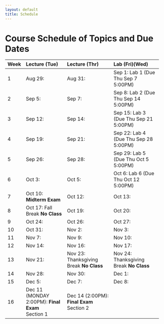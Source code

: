 ```yaml
---
layout: default
title: Schedule
---
```


# Course Schedule of Topics and Due Dates



| Week | Lecture (Tue)                              | Lecture (Thr)                                 | Lab (Fri)(Wed)                                        |
| :--- | :---                                       | :---                                          | :---                                                  |
| 1    | Aug 29:                                    | Aug 31:                                       | Sep 1:  Lab 1 (Due Thu Sep 7 5:00PM)                  |
| 2    | Sep 5:                                     | Sep 7:                                        | Sep 8:  Lab 2 (Due Thu Sep 14 5:00PM)                 |
| 3    | Sep 12:                                    | Sep 14:                                       | Sep 15: Lab 3 (Due Thu Sep 21 5:00PM)                 |
| 4    | Sep 19:                                    | Sep 21:                                       | Sep 22: Lab 4 (Due Thu Sep 28 5:00PM)                 |
| 5    | Sep 26:                                    | Sep 28:                                       | Sep 29: Lab 5 (Due Thu Oct 5 5:00PM)                  |
| 6    | Oct 3:                                     | Oct 5:                                        | Oct 6:  Lab 6 (Due Thu Oct 12 5:00PM)                 |
| 7    | Oct 10: **Midterm Exam**                   | Oct 12:                                       | Oct 13:                                               |
| 8    | Oct 17: Fall Break **No Class**            | Oct 19:                                       | Oct 20:                                               |
| 9    | Oct 24:                                    | Oct 26:                                       | Oct 27:                                               |
| 10   | Oct 31:                                    | Nov 2:                                        | Nov 3:                                                |
| 11   | Nov 7:                                     | Nov 9:                                        | Nov 10:                                               |
| 12   | Nov 14:                                    | Nov 16:                                       | Nov 17:                                               |
| 13   | Nov 21:                                    | Nov 23: Thanksgiving Break **No Class**       | Nov 24: Thanksgiving Break **No Class**               |
| 14   | Nov 28:                                    | Nov 30:                                       | Dec 1:                                                |
| 15   | Dec 5:                                     | Dec 7:                                        | Dec 8:                                                |
| 16   | Dec 11 (MONDAY 2:00PM): **Final Exam**<br /> Section 1  | Dec 14 (2:00PM): **Final Exam** <br />Section 2           |                                                       |










